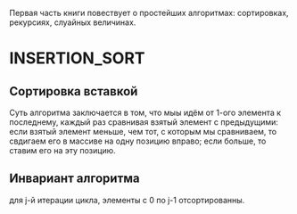 Первая часть книги повествует о простейших алгоритмах: сортировках, рекурсиях, слуайных величинах.

# INSERTION_SORT
## Сортировка вставкой 
Суть алгоритма заключается в том, что мыы идём от 1-ого элемента к последнему, каждый раз сравнивая взятый элемент с предыдущими: если взятый элемент меньше, чем тот, с которым мы сравниваем, то свдигаем его в массиве на одну позицию вправо; если больше, то ставим его на эту позицию.
## Инвариант алгоритма 
для j-й итерации цикла, элементы с 0 по j-1 отсортированны.
